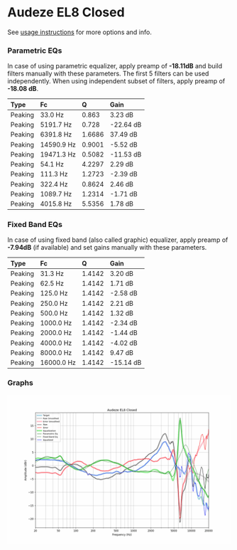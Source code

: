 # Audeze EL8 Closed
See [usage instructions](https://github.com/jaakkopasanen/AutoEq#usage) for more options and info.

### Parametric EQs
In case of using parametric equalizer, apply preamp of **-18.11dB** and build filters manually
with these parameters. The first 5 filters can be used independently.
When using independent subset of filters, apply preamp of **-18.08 dB**.

| Type    | Fc         |      Q | Gain      |
|:--------|:-----------|:-------|:----------|
| Peaking | 33.0 Hz    | 0.863  | 3.23 dB   |
| Peaking | 5191.7 Hz  | 0.728  | -22.64 dB |
| Peaking | 6391.8 Hz  | 1.6686 | 37.49 dB  |
| Peaking | 14590.9 Hz | 0.9001 | -5.52 dB  |
| Peaking | 19471.3 Hz | 0.5082 | -11.53 dB |
| Peaking | 54.1 Hz    | 4.2297 | 2.29 dB   |
| Peaking | 111.3 Hz   | 1.2723 | -2.39 dB  |
| Peaking | 322.4 Hz   | 0.8624 | 2.46 dB   |
| Peaking | 1089.7 Hz  | 1.2314 | -1.71 dB  |
| Peaking | 4015.8 Hz  | 5.5356 | 1.78 dB   |

### Fixed Band EQs
In case of using fixed band (also called graphic) equalizer, apply preamp of **-7.94dB**
(if available) and set gains manually with these parameters.

| Type    | Fc         |      Q | Gain      |
|:--------|:-----------|:-------|:----------|
| Peaking | 31.3 Hz    | 1.4142 | 3.20 dB   |
| Peaking | 62.5 Hz    | 1.4142 | 1.71 dB   |
| Peaking | 125.0 Hz   | 1.4142 | -2.58 dB  |
| Peaking | 250.0 Hz   | 1.4142 | 2.21 dB   |
| Peaking | 500.0 Hz   | 1.4142 | 1.32 dB   |
| Peaking | 1000.0 Hz  | 1.4142 | -2.34 dB  |
| Peaking | 2000.0 Hz  | 1.4142 | -1.44 dB  |
| Peaking | 4000.0 Hz  | 1.4142 | -4.02 dB  |
| Peaking | 8000.0 Hz  | 1.4142 | 9.47 dB   |
| Peaking | 16000.0 Hz | 1.4142 | -15.14 dB |

### Graphs
![](./Audeze%20EL8%20Closed.png)